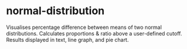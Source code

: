 # normal-distribution
Visualises percentage difference between means of two normal distributions. Calculates proportions &amp; ratio above a user-defined cutoff. Results displayed in text, line graph, and pie chart.
